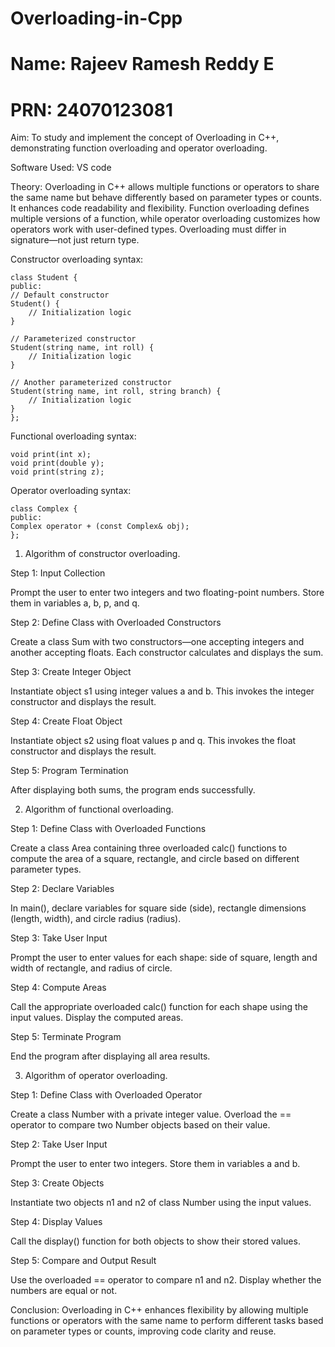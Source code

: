 # Overloading-in-Cpp
# Name: Rajeev Ramesh Reddy E
# PRN: 24070123081

Aim: To study and implement the concept of Overloading in C++, demonstrating function overloading and operator overloading.

Software Used: VS code

Theory:
Overloading in C++ allows multiple functions or operators to share the same name but behave differently based on parameter types or counts. It enhances code readability and flexibility. Function overloading defines multiple versions of a function, while operator overloading customizes how operators work with user-defined types. Overloading must differ in signature—not just return type.

Constructor overloading syntax:
    
    class Student {
    public:
    // Default constructor
    Student() {
        // Initialization logic
    }

    // Parameterized constructor
    Student(string name, int roll) {
        // Initialization logic
    }

    // Another parameterized constructor
    Student(string name, int roll, string branch) {
        // Initialization logic
    }
    };


Functional overloading syntax:

    void print(int x);
    void print(double y);
    void print(string z);

Operator overloading syntax:

    class Complex {
    public:
    Complex operator + (const Complex& obj);
    };


1) Algorithm of constructor overloading.

Step 1: Input Collection

Prompt the user to enter two integers and two floating-point numbers. Store them in variables a, b, p, and q.

Step 2: Define Class with Overloaded Constructors

Create a class Sum with two constructors—one accepting integers and another accepting floats. Each constructor calculates and displays the sum.

Step 3: Create Integer Object

Instantiate object s1 using integer values a and b. This invokes the integer constructor and displays the result.

Step 4: Create Float Object

Instantiate object s2 using float values p and q. This invokes the float constructor and displays the result.

Step 5: Program Termination

After displaying both sums, the program ends successfully.


2) Algorithm of functional overloading.

Step 1: Define Class with Overloaded Functions

Create a class Area containing three overloaded calc() functions to compute the area of a square, rectangle, and circle based on different parameter types.

Step 2: Declare Variables

In main(), declare variables for square side (side), rectangle dimensions (length, width), and circle radius (radius).

Step 3: Take User Input

Prompt the user to enter values for each shape: side of square, length and width of rectangle, and radius of circle.

Step 4: Compute Areas

Call the appropriate overloaded calc() function for each shape using the input values. Display the computed areas.

Step 5: Terminate Program

End the program after displaying all area results.

3) Algorithm of operator overloading.

Step 1: Define Class with Overloaded Operator

Create a class Number with a private integer value. Overload the == operator to compare two Number objects based on their value.

Step 2: Take User Input

Prompt the user to enter two integers. Store them in variables a and b.

Step 3: Create Objects

Instantiate two objects n1 and n2 of class Number using the input values.

Step 4: Display Values

Call the display() function for both objects to show their stored values.

Step 5: Compare and Output Result

Use the overloaded == operator to compare n1 and n2. Display whether the numbers are equal or not.


Conclusion:
Overloading in C++ enhances flexibility by allowing multiple functions or operators with the same name to perform different tasks based on parameter types or counts, improving code clarity and reuse.



